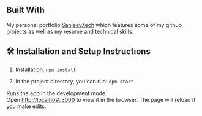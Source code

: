 
## Built With

My personal portfolio <a href="https://sanjeevkadam.vercel.app" target="_blank">Sanjeev.tech</a> which features some of my github projects as well as my resume and technical skills.<br/>


## 🛠 Installation and Setup Instructions

1. Installation: `npm install`

2. In the project directory, you can run: `npm start`

Runs the app in the development mode.\
Open [http://localhost:3000](http://localhost:3000) to view it in the browser.
The page will reload if you make edits.
